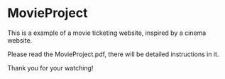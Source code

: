 # MovieProject
 
This is a example of a movie ticketing website, inspired by a cinema website.<br>

Please read the MovieProject.pdf, there will be detailed instructions in it.<br>

Thank you for your watching!
